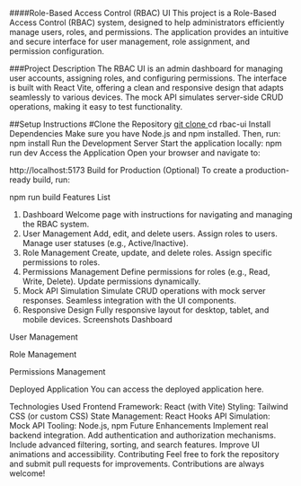 ####Role-Based Access Control (RBAC) UI
This project is a Role-Based Access Control (RBAC) system, designed to help administrators efficiently manage users, roles, and permissions. The application provides an intuitive and secure interface for user management, role assignment, and permission configuration.

###Project Description
The RBAC UI is an admin dashboard for managing user accounts, assigning roles, and configuring permissions. The interface is built with React Vite, offering a clean and responsive design that adapts seamlessly to various devices. The mock API simulates server-side CRUD operations, making it easy to test functionality.

##Setup Instructions
#Clone the Repository
[git clone <repository-url>](https://github.com/vickky122/vrv-assignment.git)
cd rbac-ui
Install Dependencies Make sure you have Node.js and npm installed. 
Then, run:
npm install
Run the Development Server Start the application locally:
npm run dev
Access the Application Open your browser and navigate to:

http://localhost:5173
Build for Production (Optional) To create a production-ready build, run:

npm run build
Features List
1. Dashboard
Welcome page with instructions for navigating and managing the RBAC system.
2. User Management
Add, edit, and delete users.
Assign roles to users.
Manage user statuses (e.g., Active/Inactive).
3. Role Management
Create, update, and delete roles.
Assign specific permissions to roles.
4. Permissions Management
Define permissions for roles (e.g., Read, Write, Delete).
Update permissions dynamically.
5. Mock API Simulation
Simulate CRUD operations with mock server responses.
Seamless integration with the UI components.
6. Responsive Design
Fully responsive layout for desktop, tablet, and mobile devices.
Screenshots
Dashboard

User Management

Role Management

Permissions Management

Deployed Application
You can access the deployed application here. 

Technologies Used
Frontend Framework: React (with Vite)
Styling: Tailwind CSS (or custom CSS)
State Management: React Hooks
API Simulation: Mock API
Tooling: Node.js, npm
Future Enhancements
Implement real backend integration.
Add authentication and authorization mechanisms.
Include advanced filtering, sorting, and search features.
Improve UI animations and accessibility.
Contributing
Feel free to fork the repository and submit pull requests for improvements. Contributions are always welcome!
